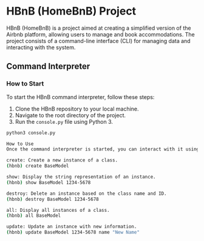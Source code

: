 # HBnB (HomeBnB) Project

HBnB (HomeBnB) is a project aimed at creating a simplified version of the Airbnb platform, allowing users to manage and book accommodations. The project consists of a command-line interface (CLI) for managing data and interacting with the system.

## Command Interpreter

### How to Start

To start the HBnB command interpreter, follow these steps:

1. Clone the HBnB repository to your local machine.
2. Navigate to the root directory of the project.
3. Run the `console.py` file using Python 3.

```bash
python3 console.py

How to Use
Once the command interpreter is started, you can interact with it using various commands. Here are the available commands and their usage:

create: Create a new instance of a class. 
(hbnb) create BaseModel

show: Display the string representation of an instance. 
(hbnb) show BaseModel 1234-5678

destroy: Delete an instance based on the class name and ID.
(hbnb) destroy BaseModel 1234-5678

all: Display all instances of a class.
(hbnb) all BaseModel

update: Update an instance with new information.
(hbnb) update BaseModel 1234-5678 name "New Name"

